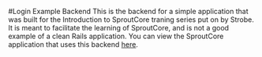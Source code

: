 #Login Example Backend
This is the backend for a simple application that was built for the Introduction to SproutCore traning series put on by Strobe. It is meant to facilitate the learning of SproutCore, and is not a good example of a clean Rails application. You can view the SproutCore application that uses this backend [here](https://github.com/gmoeck/login_example).

